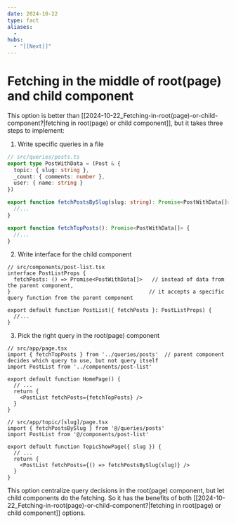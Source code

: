 ```yaml
---
date: 2024-10-22
type: fact
aliases:
  -
hubs:
  - "[[Next]]"
---
```


# Fetching in the middle of root(page) and child component

This option is better than [[2024-10-22_Fetching-in-root(page)-or-child-component?|fetching in root(page) or child component]], but it takes three steps to implement:


1. Write specific queries in a file

```ts
// src/queries/posts.ts
export type PostWithData = (Post & {
  topic: { slug: string },
  _count: { comments: number },
  user: { name: string }
})

export function fetchPostsBySlug(slug: string): Promise<PostWithData[]> {
  //...
}

export function fetchTopPosts(): Promise<PostWithData[]> {
  //...
}

```
2. Write interface for the child component

```tsx
// src/components/post-list.tsx
interface PostListProps {
  fetchPosts: () => Promise<PostWithData[]>   // instead of data from the parent component,
}                                            // it accepts a specific query function from the parent component

export default function PostList({ fetchPosts }: PostListProps) {
  //...
}

```

3. Pick the right query in the root(page) component

```tsx
// src/app/page.tsx
import { fetchTopPosts } from '../queries/posts'  // parent component decides which query to use, but not query itself
import PostList from '../components/post-list'

export default function HomePage() {
  // ...
  return {
    <PostList fetchPosts={fetchTopPosts} />
  }
}

```
```tsx
// src/app/topic/[slug]/page.tsx
import { fetchPostsBySlug } from '@/queries/posts'
import PostList from '@/components/post-list'

export default function TopicShowPage({ slug }) {
  // ...
  return {
    <PostList fetchPosts={() => fetchPostsBySlug(slug)} />
  }
}

```

This option centralize query decisions in the root(page) component, but let child components do the fetching. So it has the benefits of both [[2024-10-22_Fetching-in-root(page)-or-child-component?|fetching in root(page) or child component]] options.
